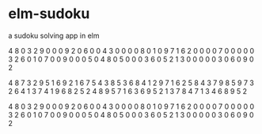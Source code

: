 # elm-sudoku

a sudoku solving app in elm

4 8 0 3 2 9 0 0 0
9 2 0 6 0 0 4 3 0
0 0 0 8 0 1 0 9 7
1 6 2 0 0 0 0 7 0
0 0 0 0 3 2 6 0 1
0 7 0 0 9 0 0 0 5
0 4 8 0 5 0 0 0 3
6 0 5 2 1 3 0 0 0
0 0 3 0 6 0 9 0 2

4 8 7 3 2 9 5 1 6
9 2 1 6 7 5 4 3 8
5 3 6 8 4 1 2 9 7
1 6 2 5 8 4 3 7 9
8 5 9 7 3 2 6 4 1
3 7 4 1 9 6 8 2 5
2 4 8 9 5 7 1 6 3
6 9 5 2 1 3 7 8 4
7 1 3 4 6 8 9 5 2


4 8 0 3 2 9 0 0 0 9 2 0 6 0 0 4 3 0 0 0 0 8 0 1 0 9 7 1 6 2 0 0 0 0 7 0 0 0 0 0 3 2 6 0 1 0 7 0 0 9 0 0 0 5 0 4 8 0 5 0 0 0 3 6 0 5 2 1 3 0 0 0 0 0 3 0 6 0 9 0 2
